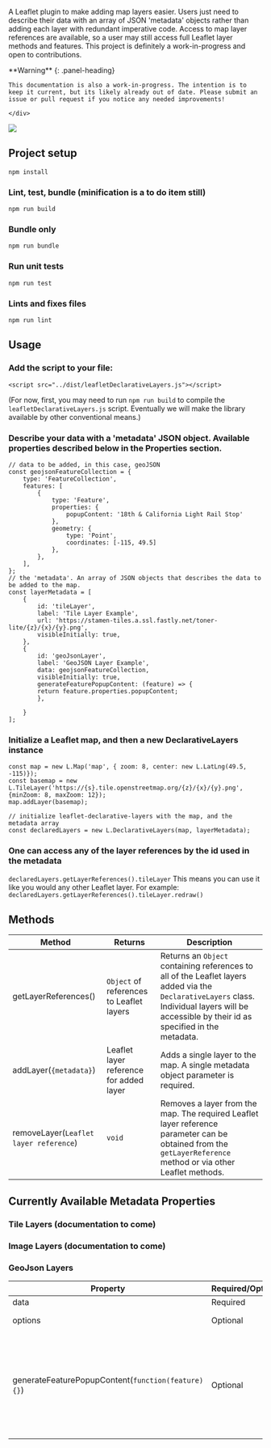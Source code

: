 A Leaflet plugin to make adding map layers easier. Users just need to describe their data with an array of JSON 'metadata' objects rather than adding each layer with redundant imperative code. Access to map layer references are available, so a user may still access full Leaflet layer methods and features. This project is definitely a work-in-progress and open to contributions. 

<div class="panel panel-warning">
**Warning**
{: .panel-heading}
    <div class="panel-body">

    This documentation is also a work-in-progress. The intention is to keep it current, but its likely already out of date. Please submit an issue or pull request if you notice any needed improvements! 

    </div>
</div>

![](https://github.com/mmnoo/leaflet-declarative-layers/blob/master/.github/workflows/nodejs.yml/badge.svg)

## Project setup

```npm install```

### Lint, test, bundle (minification is a to do item still)

```npm run build```

### Bundle only
 
```npm run bundle```

### Run unit tests

```npm run test```

### Lints and fixes files

```npm run lint```

## Usage

### Add the script to your file:
```<script src="../dist/leafletDeclarativeLayers.js"></script>```

(For now, first, you may need to run ```npm run build``` to compile the ```leafletDeclarativeLayers.js``` script. Eventually we will make the library available by other conventional means.)

### Describe your data with a 'metadata' JSON object. Available properties described below in the Properties section.
```
// data to be added, in this case, geoJSON
const geojsonFeatureCollection = {
    type: 'FeatureCollection',
    features: [
        {
            type: 'Feature',
            properties: {
                popupContent: '18th & California Light Rail Stop'
            },
            geometry: {
                type: 'Point',
                coordinates: [-115, 49.5]
            },
        },
    ],
};
// the 'metadata'. An array of JSON objects that describes the data to be added to the map.
const layerMetadata = [
    {
        id: 'tileLayer',
        label: 'Tile Layer Example',
        url: 'https://stamen-tiles.a.ssl.fastly.net/toner-lite/{z}/{x}/{y}.png',
        visibleInitially: true,
    }, 
    {
        id: 'geoJsonLayer',
        label: 'GeoJSON Layer Example',
        data: geojsonFeatureCollection,
        visibleInitially: true,
        generateFeaturePopupContent: (feature) => {
        return feature.properties.popupContent;
        },

    }
];

```
### Initialize a Leaflet map, and then a new DeclarativeLayers instance
```// regular Leaflet set up. Initialize a map, add a basemap
const map = new L.Map('map', { zoom: 8, center: new L.LatLng(49.5, -115)});
const basemap = new L.TileLayer('https://{s}.tile.openstreetmap.org/{z}/{x}/{y}.png', {minZoom: 8, maxZoom: 12});		
map.addLayer(basemap); 

// initialize leaflet-declarative-layers with the map, and the metadata array
const declaredLayers = new L.DeclarativeLayers(map, layerMetadata); 
```

### One can access any of the layer references by the id used in the metadata
```declaredLayers.getLayerReferences().tileLayer```
This means you can use it like you would any other Leaflet layer. For example:
```declaredLayers.getLayerReferences().tileLayer.redraw()```

## Methods
|Method|Returns|Description|
|---|---|---|
|getLayerReferences()| `Object` of  references to Leaflet layers|Returns an `Object` containing references to all of the Leaflet layers added via the `DeclarativeLayers` class. Individual layers will be accessible by their id as specified in the metadata. 
|addLayer(`{metadata}`)| Leaflet layer reference for added layer|Adds a single layer to the map. A single metadata object parameter is required.|
|removeLayer(`Leaflet layer reference`) |`void`| Removes a layer from the map. The required Leaflet layer reference parameter can be obtained from the `getLayerReference` method or via other Leaflet methods.  

## Currently Available Metadata Properties 
### Tile Layers (documentation to come)
### Image Layers (documentation to come)
### GeoJson Layers
|Property|Required/Optional|Description|
|---|---|---|
|data|Required| A `GeoJson` object|
|options| Optional|A Leaflet `GeoJsonOptions` object. See Leaflet documentation.|
|generateFeaturePopupContent(`function(feature){}`)|Optional| A function to generate a Leaflet pop up window for each GeoJson feature in a layer when it is clicked. The single required parameter is a function that returns either a `string` or `HTML element`. E.g.: `generateFeaturePopupContent: (feature) => { return feature.properties.popupContent;},` or `generateFeaturePopupContent: () => { return 'I'm a string'},`
